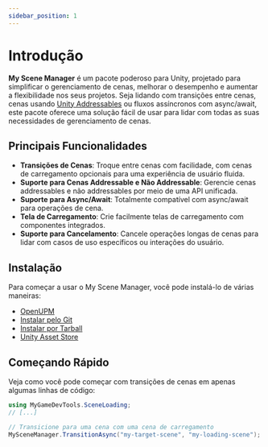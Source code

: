 ```yaml
---
sidebar_position: 1
---
```


# Introdução

**My Scene Manager** é um pacote poderoso para Unity, projetado para simplificar o gerenciamento de cenas, melhorar o desempenho e aumentar a flexibilidade nos seus projetos. Seja lidando com transições entre cenas, cenas usando [Unity Addressables](https://docs.unity3d.com/Manual/com.unity.addressables.html) ou fluxos assíncronos com async/await, este pacote oferece uma solução fácil de usar para lidar com todas as suas necessidades de gerenciamento de cenas.

## Principais Funcionalidades

* **Transições de Cenas**: Troque entre cenas com facilidade, com cenas de carregamento opcionais para uma experiência de usuário fluida.
* **Suporte para Cenas Addressable e Não Addressable**: Gerencie cenas addressables e não addressables por meio de uma API unificada.
* **Suporte para Async/Await**: Totalmente compatível com async/await para operações de cena.
* **Tela de Carregamento**: Crie facilmente telas de carregamento com componentes integrados.
* **Suporte para Cancelamento**: Cancele operações longas de cenas para lidar com casos de uso específicos ou interações do usuário.

## Instalação

Para começar a usar o My Scene Manager, você pode instalá-lo de várias maneiras:

* [OpenUPM](./getting-started/installation.mdx#openupm)
* [Instalar pelo Git](./getting-started/installation.mdx#git)
* [Instalar por Tarball](./getting-started/installation.mdx#tarball)
* [Unity Asset Store](./getting-started/installation.mdx#asset-store)

## Começando Rápido

Veja como você pode começar com transições de cenas em apenas algumas linhas de código:

```cs
using MyGameDevTools.SceneLoading;
// [...]

// Transicione para uma cena com uma cena de carregamento
MySceneManager.TransitionAsync("my-target-scene", "my-loading-scene");
```